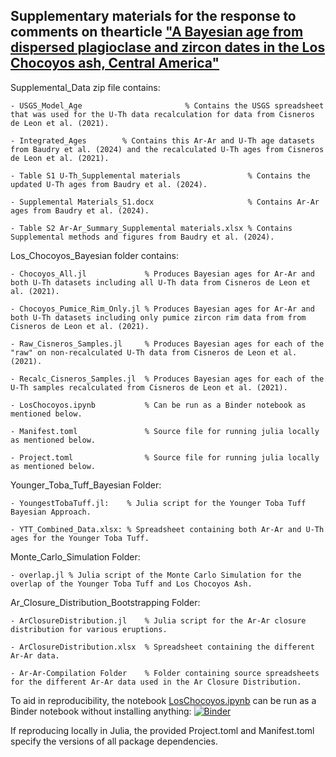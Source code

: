 ## Supplementary materials for the response to comments on thearticle ["A Bayesian age from dispersed plagioclase and zircon dates in the Los Chocoyos ash, Central America"](https://doi.org/10.1016/j.epsl.2024.118826) 

Supplemental_Data zip file contains:

    - USGS_Model_Age                       % Contains the USGS spreadsheet that was used for the U-Th data recalculation for data from Cisneros de Leon et al. (2021).

    - Integrated_Ages        % Contains this Ar-Ar and U-Th age datasets from Baudry et al. (2024) and the recalculated U-Th ages from Cisneros de Leon et al. (2021).

    - Table S1 U-Th_Supplemental materials               % Contains the updated U-Th ages from Baudry et al. (2024).

    - Supplemental Materials_S1.docx                     % Contains Ar-Ar ages from Baudry et al. (2024).

    - Table S2 Ar-Ar_Summary_Supplemental materials.xlsx % Contains Supplemental methods and figures from Baudry et al. (2024).

Los_Chocoyos_Bayesian folder contains:

    - Chocoyos_All.jl             % Produces Bayesian ages for Ar-Ar and both U-Th datasets including all U-Th data from Cisneros de Leon et al. (2021).

    - Chocoyos_Pumice_Rim_Only.jl % Produces Bayesian ages for Ar-Ar and both U-Th datasets including only pumice zircon rim data from from Cisneros de Leon et al. (2021).

    - Raw_Cisneros_Samples.jl     % Produces Bayesian ages for each of the "raw" on non-recalculated U-Th data from Cisneros de Leon et al. (2021).

    - Recalc_Cisneros_Samples.jl  % Produces Bayesian ages for each of the U-Th samples recalculated from Cisneros de Leon et al. (2021).

    - LosChocoyos.ipynb           % Can be run as a Binder notebook as mentioned below.

    - Manifest.toml               % Source file for running julia locally as mentioned below.

    - Project.toml                % Source file for running julia locally as mentioned below.

Younger_Toba_Tuff_Bayesian Folder:

    - YoungestTobaTuff.jl:    % Julia script for the Younger Toba Tuff Bayesian Approach.

    - YTT_Combined_Data.xlsx: % Spreadsheet containing both Ar-Ar and U-Th ages for the Younger Toba Tuff.

Monte_Carlo_Simulation Folder:

    - overlap.jl % Julia script of the Monte Carlo Simulation for the overlap of the Younger Toba Tuff and Los Chocoyos Ash.

Ar_Closure_Distribution_Bootstrapping Folder:

    - ArClosureDistribution.jl    % Julia script for the Ar-Ar closure distribution for various eruptions.

    - ArClosureDistribution.xlsx  % Spreadsheet containing the different Ar-Ar data.

    - Ar-Ar-Compilation Folder    % Folder containing source spreadsheets for the different Ar-Ar data used in the Ar Closure Distribution.
    

To aid in reproducibility, the notebook [LosChocoyos.ipynb]() can be run as a Binder notebook without installing anything:
    [![Binder](https://mybinder.org/badge_logo.svg)](https://mybinder.org/v2/gh/ajbaudry/Bayesian-Ages-from-Los-Chocoyos-Ash-Supplementary-Data/HEAD?labpath=LosChocoyos.ipynb)

If reproducing locally in Julia, the provided Project.toml and Manifest.toml specify the versions of all package dependencies.

